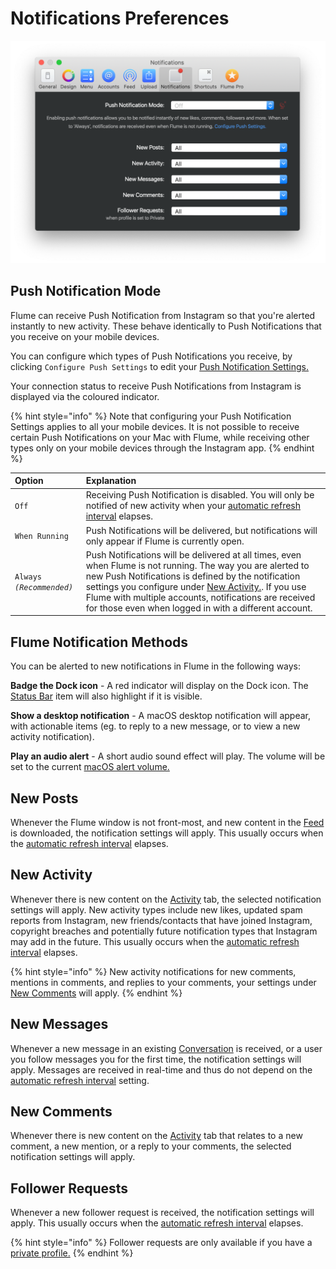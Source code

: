# Notifications Preferences

![](../.gitbook/assets/notifications.png)

## Push Notification Mode

Flume can receive Push Notification from Instagram so that you're alerted instantly to new activity. These behave identically to Push Notifications that you receive on your mobile devices.

You can configure which types of Push Notifications you receive, by clicking `Configure Push Settings` to edit your [Push Notification Settings.](https://github.com/flumeapp/help.flumeapp.com/tree/1577f0ffdac2f11d862e55096c48747d3c60ea48/views/profile/pushnotifications.html)

Your connection status to receive Push Notifications from Instagram is displayed via the coloured indicator.

{% hint style="info" %}
Note that configuring your Push Notification Settings applies to all your mobile devices. It is not possible to receive certain Push Notifications on your Mac with Flume, while receiving other types only on your mobile devices through the Instagram app.
{% endhint %}

| Option | Explanation |
| :--- | :--- |
| `Off` | Receiving Push Notification is disabled. You will only be notified of new activity when your [automatic refresh interval](feed/#automatic-refresh-interval) elapses. |
| `When Running` | Push Notifications will be delivered, but notifications will only appear if Flume is currently open. |
| `Always` _`(Recommended)`_ | Push Notifications will be delivered at all times, even when Flume is not running. The way you are alerted to new Push Notifications is defined by the notification settings you configure under [New Activity.](notifications.md#new-activity). If you use Flume with multiple accounts, notifications are received for those even when logged in with a different account. |

## Flume Notification Methods

You can be alerted to new notifications in Flume in the following ways:

 **Badge the Dock icon**  - A red indicator will display on the Dock icon. The [Status Bar](general.md#show-icon-in) item will also highlight if it is visible.

 **Show a desktop notification**  - A macOS desktop notification will appear, with actionable items \(eg. to reply to a new message, or to view a new activity notification\).

 **Play an audio alert**  - A short audio sound effect will play. The volume will be set to the current [macOS alert volume.](https://support.apple.com/kb/PH18959)

## New Posts

Whenever the Flume window is not front-most, and new content in the [Feed](../views/feed.md) is downloaded, the notification settings will apply. This usually occurs when the [automatic refresh interval](feed/#automatic-refresh-interval) elapses.

## New Activity

Whenever there is new content on the [Activity](../views/activity.md) tab, the selected notification settings will apply. New activity types include new likes, updated spam reports from Instagram, new friends/contacts that have joined Instagram, copyright breaches and potentially future notification types that Instagram may add in the future. This usually occurs when the [automatic refresh interval](feed/#automatic-refresh-interval) elapses.

{% hint style="info" %}
New activity notifications for new comments, mentions in comments, and replies to your comments, your settings under [New Comments](notifications.md#new-comments) will apply.
{% endhint %}

## New Messages

Whenever a new message in an existing [Conversation](../views/conversations/) is received, or a user you follow messages you for the first time, the notification settings will apply. Messages are received in real-time and thus do not depend on the [automatic refresh interval](feed/#automatic-refresh-interval) setting.

## New Comments

Whenever there is new content on the [Activity](../views/activity.md) tab that relates to a new comment, a new mention, or a reply to your comments, the selected notification settings will apply.

## Follower Requests

Whenever a new follower request is received, the notification settings will apply. This usually occurs when the [automatic refresh interval](feed/#automatic-refresh-interval) elapses.

{% hint style="info" %}
Follower requests are only available if you have a [private profile.](../views/profile/settings/privateprofiles.md)
{% endhint %}

